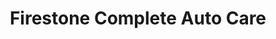 ---
title: "Firestone Complete Auto Care"
url: /frisco/firestone-complete-auto-care/
shop: Autowerkstatt
---